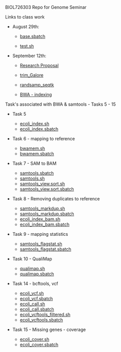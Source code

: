 BIOL726303
Repo for Genome Seminar

Links to class work

- August 29th:

  - [base.sbatch](https://github.com/laci-cartmell/BIOL726303/blob/main/base.sbatch)  

  - [test.sh](https://github.com/laci-cartmell/BIOL726303/blob/main/test.sh)

- September 12th:

  - [Research Proposal](https://github.com/laci-cartmell/BIOL726303/blob/main/Genome%20Biology%20Proposal.pdf)

  - [trim_Galore](https://github.com/laci-cartmell/BIOL726303/tree/main/scripts/trim_galore)

  - [randsamp_seqtk](https://github.com/laci-cartmell/BIOL726303/blob/main/scripts/randsamp.sbatch)

  - [BWA - indexing](https://github.com/laci-cartmell/BIOL726303/tree/main/scripts/BWA)

Task's associated with BWA & samtools - Tasks 5 - 15

- Task 5
  - [ecoli_index.sh ](https://github.com/laci-cartmell/BIOL726303/blob/main/scripts/BWA/ecoli_index.sh)
  - [ecoli_index.sbatch ](https://github.com/laci-cartmell/BIOL726303/blob/main/scripts/BWA/ecoli_index.sbatch)

- Task 6 - mapping to reference
  - [bwamem.sh ](https://github.com/laci-cartmell/BIOL726303/blob/main/scripts/BWA/bwamem.sh)
  - [bwamem.sbatch ](https://github.com/laci-cartmell/BIOL726303/blob/main/scripts/BWA/bwamem.sbatch)

- Task 7 - SAM to BAM
  - [samtools.sbatch ](https://github.com/laci-cartmell/BIOL726303/blob/main/scripts/BWA/samtools.sbatch)
  - [samtools.sh ](https://github.com/laci-cartmell/BIOL726303/blob/main/scripts/BWA/samtools.sh)
  - [samtools_view.sort.sh ](https://github.com/laci-cartmell/BIOL726303/blob/main/scripts/BWA/samtools_view.sort.sh)
  - [samtools_view.sort.sbatch ](https://github.com/laci-cartmell/BIOL726303/blob/main/scripts/BWA/samtools_view.sort.sbatch)

- Task 8 - Removing duplicates to reference
  - [samtools_markdup.sh ](https://github.com/laci-cartmell/BIOL726303/blob/main/scripts/BWA/samtools_markdup.sh)
  - [samtools_markdup.sbatch ](https://github.com/laci-cartmell/BIOL726303/blob/main/scripts/BWA/samtools_markdup.sbatch)
  - [ecoli_index_bam.sh ](https://github.com/laci-cartmell/BIOL726303/blob/main/scripts/BWA/ecoli_index_bam.sh)
  - [ecoli_index_bam.sbatch ](https://github.com/laci-cartmell/BIOL726303/tree/main/scripts/ecoli_index_bam.sbatch)

- Task 9 - mapping statistics
  - [samtools_flagstat.sh ](https://github.com/laci-cartmell/BIOL726303/blob/main/scripts/BWA/samtools_flagstat.sh)
  - [samtools_flagstat.sbatch ](https://github.com/laci-cartmell/BIOL726303/blob/main/scripts/BWA/samtools_flagstat.sbatch)

- Task 10 - QualiMap
  - [qualimap.sh ](https://github.com/laci-cartmell/BIOL726303/blob/main/scripts/BWA/qaulimap.sh)
  - [qualimap.sbatch ](https://github.com/laci-cartmell/BIOL726303/blob/main/scripts/BWA/qualimap.sbatch)

- Task 14 - bcftools, vcf
  - [ecoli_vcf.sh ](https://github.com/laci-cartmell/BIOL726303/blob/main/scripts/BWA/ecoli_vcf.sh)
  - [ecoli_vcf.sbatch ](https://github.com/laci-cartmell/BIOL726303/blob/main/scripts/BWA/ecoli_vcf.sbatch)
  - [ecoli_call.sh ](https://github.com/laci-cartmell/BIOL726303/blob/main/scripts/BWA/ecoli_call.sh)
  - [ecoli_call.sbatch ](https://github.com/laci-cartmell/BIOL726303/blob/main/scripts/BWA/ecoli_call.sbatch)
  - [ecoli_vcftools_filtered.sh](https://github.com/laci-cartmell/BIOL726303/blob/main/scripts/BWA/ecoli_vcftools_filtered.sh)
  - [ecoli_vcftools.sbatch](https://github.com/laci-cartmell/BIOL726303/blob/main/scripts/BWA/ecoli_vcftools.sbatch)

- Task 15 - Missing genes - coverage
  - [ecoli_cover.sh ](https://github.com/laci-cartmell/BIOL726303/blob/main/scripts/BWA/ecoli_cover.sh)
  - [ecoli_cover.sbatch ](https://github.com/laci-cartmell/BIOL726303/blob/main/scripts/BWA/ecoli_cover.sbatch)

